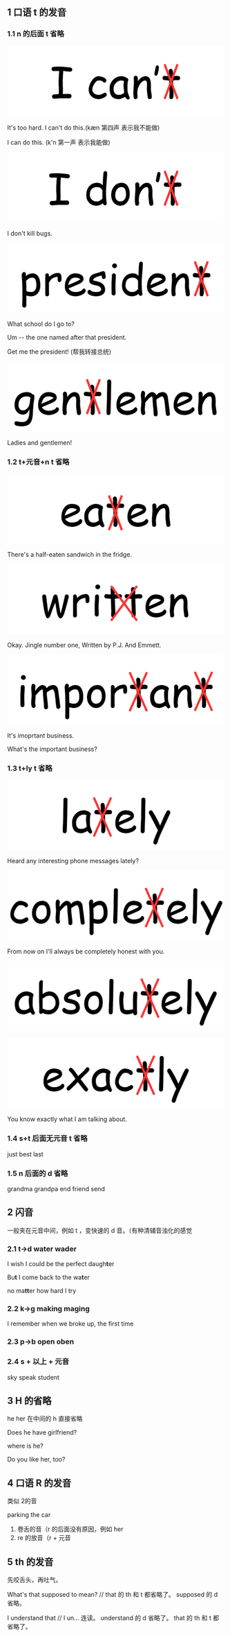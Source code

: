 
## 1 口语 t 的发音

### 1.1 n 的后面 t 省略

![can't](https://raw.githubusercontent.com/514723273/.md-Pictures/master/en-cant.png)

It's too hard. I can't do this.(kæn 第四声 表示我不能做)

I can do this. (k'n 第一声 表示我能做)

![don't](https://raw.githubusercontent.com/514723273/.md-Pictures/master/en-dont.png)

I don't kill bugs.

![president](https://raw.githubusercontent.com/514723273/.md-Pictures/master/en-president.png)

What school do I go to? 

Um -- the one named after that president.

Get me the president! (帮我转接总统)

![gentlemen](https://raw.githubusercontent.com/514723273/.md-Pictures/master/en-gentlemen.png)

Ladies and gentlemen!

### 1.2 t+元音+n t 省略

![eaten](https://raw.githubusercontent.com/514723273/.md-Pictures/master/en-eaten.png)

There's a half-eaten sandwich in the fridge.

![written](https://raw.githubusercontent.com/514723273/.md-Pictures/master/en-written.png)

Okay. Jingle number one, Written by P.J. And Emmett.

![important](https://raw.githubusercontent.com/514723273/.md-Pictures/master/en-important.png)

It's imoprtant business.

What's the important business?

### 1.3 t+ly t 省略

![lately](https://raw.githubusercontent.com/514723273/.md-Pictures/master/en-lately.png)

Heard any interesting phone messages lately?

![completely](https://raw.githubusercontent.com/514723273/.md-Pictures/master/en-completely.png)

From now on I'll always be completely honest with you.

![absolutely](https://raw.githubusercontent.com/514723273/.md-Pictures/master/en-absolutely.png)

![exactly](https://raw.githubusercontent.com/514723273/.md-Pictures/master/en-exactly.png)

You know exactly what I am talking about.

### 1.4 s+t 后面无元音 t 省略

just best last

### 1.5 n 后面的 d 省略

grandma grandpa end friend send

## 2 闪音

一般夹在元音中间，例如 t ，变快速的 d 音。（有种清辅音浊化的感觉

### 2.1 t->d water wader

I wish I could be the perfect daugh**t**er

Bu**t** I come back to the wa**t**er

no ma**tt**er how hard I try

### 2.2 k->g making maging

I remember when we broke up, the first time

### 2.3 p->b open oben

### 2.4 s + 以上 + 元音

sky speak student

## 3 H 的省略

he her 在中间的 h 直接省略

Does he have girlfriend?

where is he?

Do you like her, too?

## 4 口语 R 的发音

类似 2的音

parking the car

1. 卷舌的音（r 的后面没有原因，例如 her
2. re 的放音（r + 元音

## 5 th 的发音

先咬舌头，再吐气。

What's that supposed to mean?   // that 的 th 和 t 都省略了。 supposed 的 d 省略。

I understand that // I un... 连读。 understand 的 d 省略了。 that 的 th 和 t 都省略了。